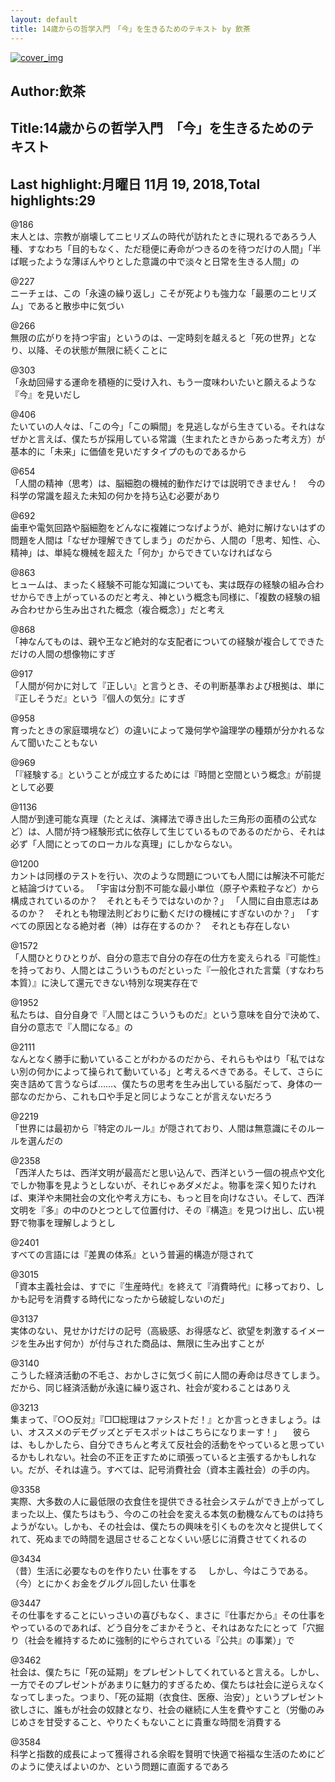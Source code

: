 ```yaml
---
layout: default
title: 14歳からの哲学入門　「今」を生きるためのテキスト by 飲茶
---
```


[![cover_img](http://images-jp.amazon.com/images/P/B01M8L5Q6K.09.MZZZZZZZ.jpg)](https://www.amazon.co.jp/dp/B01M8L5Q6K)  
## Author:飲茶  
## Title:14歳からの哲学入門　「今」を生きるためのテキスト  
## Last highlight:月曜日 11月 19, 2018,Total highlights:29  
  
@186  
末人とは、宗教が崩壊してニヒリズムの時代が訪れたときに現れるであろう人種、すなわち「目的もなく、ただ穏便に寿命がつきるのを待つだけの人間」「半ば眠ったような薄ぼんやりとした意識の中で淡々と日常を生きる人間」の  
  
@227  
ニーチェは、この「永遠の繰り返し」こそが死よりも強力な「最悪のニヒリズム」であると散歩中に気づい  
  
@266  
無限の広がりを持つ宇宙」というのは、一定時刻を越えると「死の世界」となり、以降、その状態が無限に続くことに  
  
@303  
「永劫回帰する運命を積極的に受け入れ、もう一度味わいたいと願えるような『今』を見いだし  
  
@406  
たいていの人々は、「この今」「この瞬間」を見逃しながら生きている。それはなぜかと言えば、僕たちが採用している常識（生まれたときからあった考え方）が基本的に「未来」に価値を見いだすタイプのものであるから  
  
@654  
「人間の精神（思考）は、脳細胞の機械的動作だけでは説明できません！　今の科学の常識を超えた未知の何かを持ち込む必要があり  
  
@692  
歯車や電気回路や脳細胞をどんなに複雑につなげようが、絶対に解けないはずの問題を人間は「なぜか理解できてしまう」のだから、人間の「思考、知性、心、精神」は、単純な機械を超えた「何か」からできていなければなら  
  
@863  
ヒュームは、まったく経験不可能な知識についても、実は既存の経験の組み合わせからでき上がっているのだと考え、神という概念も同様に、「複数の経験の組み合わせから生み出された概念（複合概念）」だと考え  
  
@868  
「神なんてものは、親や王など絶対的な支配者についての経験が複合してできただけの人間の想像物にすぎ  
  
@917  
「人間が何かに対して『正しい』と言うとき、その判断基準および根拠は、単に『正しそうだ』という『個人の気分』にすぎ  
  
@958  
育ったときの家庭環境など）の違いによって幾何学や論理学の種類が分かれるなんて聞いたこともない  
  
@969  
「『経験する』ということが成立するためには『時間と空間という概念』が前提として必要  
  
@1136  
人間が到達可能な真理（たとえば、演繹法で導き出した三角形の面積の公式など）は、人間が持つ経験形式に依存して生じているものであるのだから、それは必ず「人間にとってのローカルな真理」にしかならない。  
  
@1200  
カントは同様のテストを行い、次のような問題についても人間には解決不可能だと結論づけている。 「宇宙は分割不可能な最小単位（原子や素粒子など）から構成されているのか？　それともそうではないのか？」 「人間に自由意志はあるのか？　それとも物理法則どおりに動くだけの機械にすぎないのか？」 「すべての原因となる絶対者（神）は存在するのか？　それとも存在しない  
  
@1572  
「人間ひとりひとりが、自分の意志で自分の存在の仕方を変えられる『可能性』を持っており、人間とはこういうものだといった『一般化された言葉（すなわち本質）』に決して還元できない特別な現実存在で  
  
@1952  
私たちは、自分自身で『人間とはこういうものだ』という意味を自分で決めて、自分の意志で『人間になる』の  
  
@2111  
なんとなく勝手に動いていることがわかるのだから、それらもやはり「私ではない別の何かによって操られて動いている」と考えるべきである。そして、さらに突き詰めて言うならば……、僕たちの思考を生み出している脳だって、身体の一部なのだから、これも口や手足と同じようなことが言えないだろう  
  
@2219  
「世界には最初から『特定のルール』が隠されており、人間は無意識にそのルールを選んだの  
  
@2358  
「西洋人たちは、西洋文明が最高だと思い込んで、西洋という一個の視点や文化でしか物事を見ようとしないが、それじゃあダメだよ。物事を深く知りたければ、東洋や未開社会の文化や考え方にも、もっと目を向けなさい。そして、西洋文明を『多』の中のひとつとして位置付け、その『構造』を見つけ出し、広い視野で物事を理解しようとし  
  
@2401  
すべての言語には『差異の体系』という普遍的構造が隠されて  
  
@3015  
「資本主義社会は、すでに『生産時代』を終えて『消費時代』に移っており、しかも記号を消費する時代になったから破綻しないのだ」  
  
@3137  
実体のない、見せかけだけの記号（高級感、お得感など、欲望を刺激するイメージを生み出す何か）が付与された商品は、無限に生み出すことが  
  
@3140  
こうした経済活動の不毛さ、おかしさに気づく前に人間の寿命は尽きてしまう。だから、同じ経済活動が永遠に繰り返され、社会が変わることはありえ  
  
@3213  
集まって、『○○反対』『□□総理はファシストだ！』とか言っときましょう。はい、オススメのデモグッズとデモスポットはこちらになりまーす！」 　彼らは、もしかしたら、自分できちんと考えて反社会的活動をやっていると思っているかもしれない。社会の不正を正すために頑張っていると主張するかもしれない。だが、それは違う。すべては、記号消費社会（資本主義社会）の手の内。  
  
@3358  
実際、大多数の人に最低限の衣食住を提供できる社会システムができ上がってしまった以上、僕たちはもう、今のこの社会を変える本気の動機なんてものは持ちようがない。しかも、その社会は、僕たちの興味を引くものを次々と提供してくれて、死ぬまでの時間を退屈させることなくいい感じに消費させてくれるの  
  
@3434  
（昔）生活に必要なものを作りたい 仕事をする 　しかし、今はこうである。 （今）とにかくお金をグルグル回したい 仕事を  
  
@3447  
その仕事をすることにいっさいの喜びもなく、まさに『仕事だから』その仕事をやっているのであれば、どう自分をごまかそうと、それはあなたにとって「穴掘り（社会を維持するために強制的にやらされている『公共』の事業）」で  
  
@3462  
社会は、僕たちに「死の延期」をプレゼントしてくれていると言える。しかし、一方でそのプレゼントがあまりに魅力的すぎるため、僕たちは社会に逆らえなくなってしまった。つまり、「死の延期（衣食住、医療、治安）」というプレゼント欲しさに、誰もが社会の奴隷となり、社会の継続に人生を費やすこと（労働のみじめさを甘受すること、やりたくもないことに貴重な時間を消費する  
  
@3584  
科学と指数的成長によって獲得される余暇を賢明で快適で裕福な生活のためにどのように使えばよいのか、という問題に直面するであろ  
